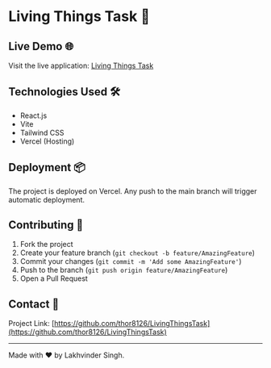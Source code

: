 # Living Things Task 🌱

## Live Demo 🌐

Visit the live application: [Living Things Task](https://living-things-task-ochre.vercel.app/)

## Technologies Used 🛠️

- React.js
- Vite
- Tailwind CSS
- Vercel (Hosting)

## Deployment 📦

The project is deployed on Vercel. Any push to the main branch will trigger automatic deployment.

## Contributing 🤝

1. Fork the project
2. Create your feature branch (`git checkout -b feature/AmazingFeature`)
3. Commit your changes (`git commit -m 'Add some AmazingFeature'`)
4. Push to the branch (`git push origin feature/AmazingFeature`)
5. Open a Pull Request

## Contact 📧

Project Link: [https://github.com/thor8126/LivingThingsTask](https://github.com/thor8126/LivingThingsTask)

---

Made with ❤️ by Lakhvinder Singh.
